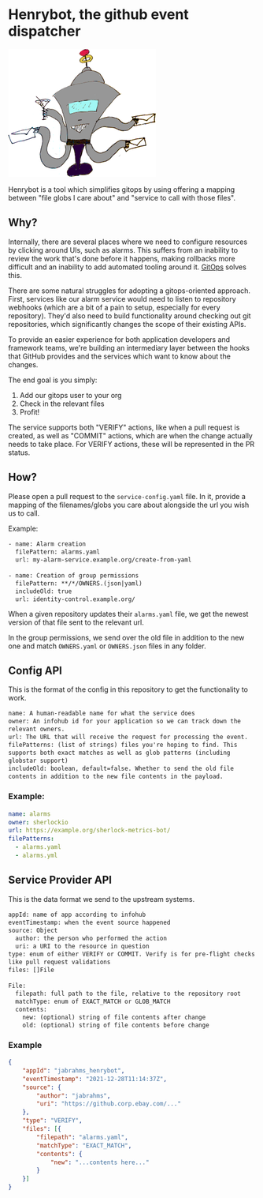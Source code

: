 # Henrybot, the github event dispatcher

![](./henrybot.png)

Henrybot is a tool which simplifies gitops by using offering a mapping between
"file globs I care about" and "service to call with those files".

## Why?
Internally, there are several places where we need to configure resources by
clicking around UIs, such as alarms. This suffers from an inability to review
the work that's done before it happens, making rollbacks more difficult and an
inability to add automated tooling around
it. [GitOps](https://about.gitlab.com/topics/gitops/) solves this.

There are some natural struggles for adopting a gitops-oriented approach. First,
services like our alarm service would need to listen to repository webhooks
(which are a bit of a pain to setup, especially for every repository). They'd
also need to build functionality around checking out git repositories, which
significantly changes the scope of their existing APIs.

To provide an easier experience for both application developers and framework
teams, we're building an intermediary layer between the hooks that GitHub
provides and the services which want to know about the changes.

The end goal is you simply:
1. Add our gitops user to your org
2. Check in the relevant files
3. Profit!

The service supports both "VERIFY" actions, like when a pull request is created,
as well as "COMMIT" actions, which are when the change actually needs to take
place. For VERIFY actions, these will be represented in the PR status.

## How?

Please open a pull request to the `service-config.yaml` file. In it, provide a
mapping of the filenames/globs you care about alongside the url you wish us to call.

Example:

```
- name: Alarm creation
  filePattern: alarms.yaml
  url: my-alarm-service.example.org/create-from-yaml

- name: Creation of group permissions
  filePattern: **/*/OWNERS.(json|yaml)
  includeOld: true
  url: identity-control.example.org/
```


When a given repository updates their `alarms.yaml` file, we get the newest
version of that file sent to the relevant url.

In the group permissions, we send over the old file in addition to the new one
and match `OWNERS.yaml` or `OWNERS.json` files in any folder.

## Config API

This is the format of the config in this repository to get the functionality to
work.

```
name: A human-readable name for what the service does
owner: An infohub id for your application so we can track down the relevant owners.
url: The URL that will receive the request for processing the event.
filePatterns: (list of strings) files you're hoping to find. This supports both exact matches as well as glob patterns (including globstar support)
includeOld: boolean, default=false. Whether to send the old file contents in addition to the new file contents in the payload.
```

### Example:

```yaml
name: alarms
owner: sherlockio
url: https://example.org/sherlock-metrics-bot/
filePatterns:
  - alarms.yaml
  - alarms.yml
```

## Service Provider API

This is the data format we send to the upstream systems.

```
appId: name of app according to infohub
eventTimestamp: when the event source happened
source: Object
  author: the person who performed the action
  uri: a URI to the resource in question
type: enum of either VERIFY or COMMIT. Verify is for pre-flight checks like pull request validations
files: []File

File:
  filepath: full path to the file, relative to the repository root
  matchType: enum of EXACT_MATCH or GLOB_MATCH
  contents:
    new: (optional) string of file contents after change
    old: (optional) string of file contents before change
```

### Example
```json
{
    "appId": "jabrahms_henrybot",
    "eventTimestamp": "2021-12-28T11:14:37Z",
    "source": {
        "author": "jabrahms",
        "uri": "https://github.corp.ebay.com/..."
    },
    "type": "VERIFY",
    "files": [{
        "filepath": "alarms.yaml",
        "matchType": "EXACT_MATCH",
        "contents": {
            "new": "...contents here..."
        }
    }]
}
```
